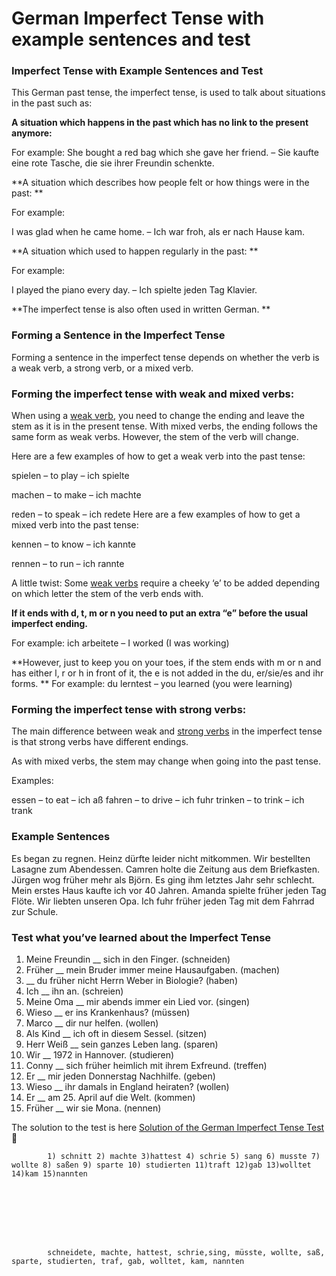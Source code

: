 # German Imperfect Tense with example sentences and test



### Imperfect Tense with Example Sentences and Test

This German past tense, the imperfect tense, is used to talk about situations in the past such as:

**A situation which happens in the past which has no link to the present anymore:**

For example:
She bought a red bag which she gave her friend. – Sie kaufte eine rote Tasche, die sie ihrer Freundin schenkte.

**A situation which describes how people felt or how things were in the past: **

For example:

I was glad when he came home. – Ich war froh, als er nach Hause kam.

**A situation which used to happen regularly in the past: **

For example:

I played the piano every day. – Ich spielte jeden Tag Klavier.

**The imperfect tense is also often used in written German. **

### Forming a Sentence in the Imperfect Tense

Forming a sentence in the imperfect tense depends on whether the verb is a weak verb, a strong verb, or a mixed verb.

### Forming the imperfect tense with weak and mixed verbs:

When using a [weak verb](../880/how-german-verbs-work-in-the-present-tense-part-1.html), you need to change the ending and leave the stem as it is in the present tense. With mixed verbs, the ending follows the same form as weak verbs. However, the stem of the verb will change.

Here are a few examples of how to get a weak verb into the past tense:

spielen – to play – ich spielte

machen – to make – ich machte

reden – to speak – ich redete
Here are a few examples of how to get a mixed verb into the past tense: 

kennen – to know – ich kannte

rennen – to run – ich rannte


A little twist: Some [weak verbs](../880/how-german-verbs-work-in-the-present-tense-part-1.html) require a cheeky ‘e’ to be added depending on which letter the stem of the verb ends with. 

**If it ends with d, t, m or n you need to put an extra “e” before the usual imperfect ending.**

For example: ich arbeitete – I worked (I was working)

**However, just to keep you on your toes, if the stem ends with m or n and has either l, r or h in front of it, the e is not added in the du, er/sie/es and ihr forms. **
For example: du lerntest – you learned (you were learning)


### Forming the imperfect tense with strong verbs:

The main difference between weak and [strong verbs](../924/how-german-verbs-work-in-the-present-tense-part-2.html) in the imperfect tense is that strong verbs have different endings.

As with mixed verbs, the stem may change when going into the past tense.

Examples: 

essen – to eat – ich aß 
fahren – to drive – ich fuhr
trinken – to trink – ich trank 

### Example Sentences

Es began zu regnen.
Heinz dürfte leider nicht mitkommen.
Wir bestellten Lasagne zum Abendessen.
Camren holte die Zeitung aus dem Briefkasten.
Jürgen wog früher mehr als Björn.
Es ging ihm letztes Jahr sehr schlecht.
Mein erstes Haus kaufte ich vor 40 Jahren.
Amanda spielte früher jeden Tag Flöte.
Wir liebten unseren Opa.
Ich fuhr früher jeden Tag mit dem Fahrrad zur Schule.

### Test what you’ve learned about the Imperfect Tense

1. Meine Freundin __ sich in den Finger. (schneiden)
2. Früher __ mein Bruder immer meine Hausaufgaben. (machen)
3. __ du früher nicht Herrn Weber in Biologie? (haben)
4. Ich __ ihn an. (schreien)
5. Meine Oma __ mir abends immer ein Lied vor. (singen)
6. Wieso __ er ins Krankenhaus? (müssen)
7. Marco __ dir nur helfen. (wollen)
8. Als Kind __ ich oft in diesem Sessel. (sitzen)
9. Herr Weiß __ sein ganzes Leben lang. (sparen)
10. Wir __ 1972 in Hannover. (studieren)
11. Conny __ sich früher heimlich mit ihrem Exfreund. (treffen)
12. Er __ mir jeden Donnerstag Nachhilfe. (geben)
13. Wieso __ ihr damals in England heiraten? (wollen)
14. Er __ am 25. April auf die Welt. (kommen)
15. Früher __ wir sie Mona. (nennen)

The solution to the test is here [Solution of the German Imperfect Tense Test](../8869/solution-of-the-german-imperfect-tense-test.html) 🙂 

                    


        
        
            1) schnitt 2) machte 3)hattest 4) schrie 5) sang 6) musste 7) wollte 8) saßen 9) sparte 10) studierten 11)traft 12)gab 13)wolltet 14)kam 15)nannten

        

    


        
        
            schneidete, machte, hattest, schrie,sing, müsste, wollte, saß, sparte, studierten, traf, gab, wolltet, kam, nannten

        

    
